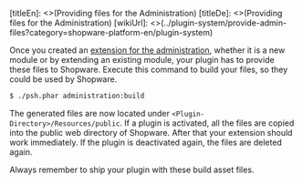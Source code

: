[titleEn]: <>(Providing files for the Administration)
[titleDe]: <>(Providing files for the Administration)
[wikiUrl]: <>(../plugin-system/provide-admin-files?category=shopware-platform-en/plugin-system)

Once you created an [extension for the administration](../10-administration/01-administration-start-development.md#create-your-first-plugin),
whether it is a new module or by extending an existing module,
your plugin has to provide these files to Shopware.
Execute this command to build your files, so they could be used by Shopware.

```bash
$ ./psh.phar administration:build
```

The generated files are now located under `<Plugin-Directory>/Resources/public`.
If a plugin is activated, all the files are copied into the public web directory of Shopware.
After that your extension should work immediately.
If the plugin is deactivated again, the files are deleted again.

Always remember to ship your plugin with these build asset files.
